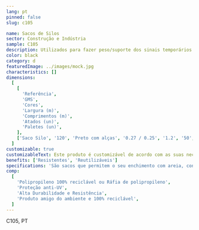 ```yaml
---
lang: pt
pinned: false
slug: c105

name: Sacos de Silos
sector: Construção e Indústria
sample: C105
description: Utilizados para fazer peso/suporte dos sinais temporários na via pública.
color: black
category: d
featuredImage: ../images/mock.jpg
characteristics: []
dimensions:
  [
    [
      'Referência',
      'GMS',
      'Cores',
      'Largura (m)',
      'Comprimentos (m)',
      'Atados (un)',
      'Paletes (un)',
    ],
    ['Saco Silo', '120', 'Preto com alças', '0.27 / 0.25', '1.2', '50', '4000'],
  ]
customizable: true
customizableText: Este produto é customizável de acordo com as suas necessidades. Contacte-nos para mais informações.
benefits: ['Resistentes', 'Reutilizáveis']
specifications: 'São sacos que permitem o seu enchimento com areia, conferindo dessa forma peso para suporte e segurança dos sinais temporários.'
comp:
  [
    'Polipropileno 100% reciclável ou Ráfia de polipropileno',
    'Proteção anti-UV',
    'Alta Durabilidade e Resistência',
    'Produto amigo do ambiente e 100% reciclável',
  ]
---
```


C105, PT
